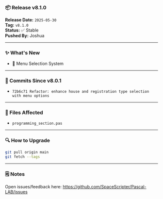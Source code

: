 ### 📦 Release v8.1.0

**Release Date:** `2025-05-30`  
**Tag:** `v8.1.0`  
**Status:** ✅ Stable  
**Pushed By:** Joshua

---

### ✨ What's New
- 🔧 Menu Selection System

---

### 🧾 Commits Since v8.0.1
- `72b6c71 Refactor: enhance house and registration type selection with menu options`

---

### 📁 Files Affected
- `programming_section.pas`

---

### 🔍 How to Upgrade
```bash
git pull origin main
git fetch --tags
```

---

### 🗒️ Notes
Open issues/feedback here: <https://github.com/SpaceScripter/Pascal-LAB/issues>
